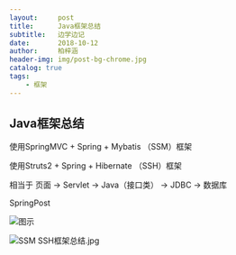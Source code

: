 ```yaml
---
layout:     post
title:      Java框架总结
subtitle:   边学边记
date:       2018-10-12
author:     柏梓涵
header-img: img/post-bg-chrome.jpg
catalog: true
tags:
    - 框架
---
```


## Java框架总结

使用SpringMVC + Spring + Mybatis （SSM）框架

使用Struts2 + Spring + Hibernate （SSH）框架

相当于 页面 -> Servlet -> Java（接口类） -> JDBC -> 数据库

SpringPost

![图示](http://ww1.sinaimg.cn/large/006KCUaNgy1fwaf90g4snj311h0kvwhn.jpg)

![SSM SSH框架总结.jpg](https://i.loli.net/2018/10/16/5bc5f2cb2ac77.jpg)